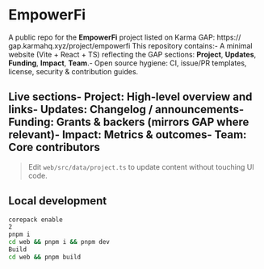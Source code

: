 # EmpowerFi
 A public repo for the **EmpowerFi** project listed on Karma GAP: https://
 gap.karmahq.xyz/project/empowerfi
 This repository contains:- A minimal website (Vite + React + TS) reflecting the GAP sections: 
**Project**, **Updates**, **Funding**, **Impact**, **Team**.- Open source hygiene: CI, issue/PR templates, license, security & 
contribution guides.
 ## Live sections- **Project**: High‑level overview and links- **Updates**: Changelog / announcements- **Funding**: Grants & backers (mirrors GAP where relevant)- **Impact**: Metrics & outcomes- **Team**: Core contributors
 > Edit `web/src/data/project.ts` to update content without touching UI code.
 ## Local development
 ```bash
 corepack enable
 2
pnpm i
 cd web && pnpm i && pnpm dev
 Build
 cd web && pnpm build
